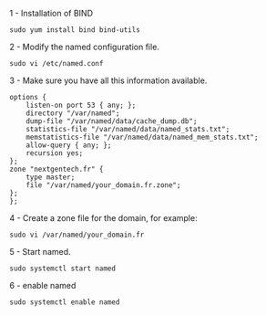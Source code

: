 1 - Installation of BIND
```
sudo yum install bind bind-utils
```
2 - Modify the named configuration file.
```
sudo vi /etc/named.conf
```
3 - Make sure you have all this information available.
```
options {
    listen-on port 53 { any; };
    directory "/var/named";
    dump-file "/var/named/data/cache_dump.db";
    statistics-file "/var/named/data/named_stats.txt";
    memstatistics-file "/var/named/data/named_mem_stats.txt";
    allow-query { any; };
    recursion yes;
};
zone "nextgentech.fr" {
    type master;
    file "/var/named/your_domain.fr.zone";
};
};
```
4 - Create a zone file for the domain, for example:
```
sudo vi /var/named/your_domain.fr
```
5 - Start named.
```
sudo systemctl start named
```
6 - enable named
```
sudo systemctl enable named
```
